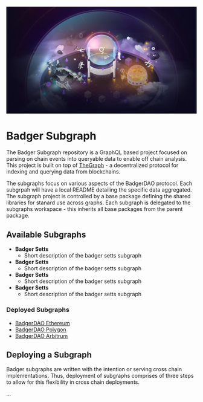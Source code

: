 ![TheGraph Splash Image](./docs/images/thegraph.jpg)
# Badger Subgraph

The Badger Subgraph repository is a GraphQL based project focused on parsing on chain events into queryable data to enable off chain analysis. 
This project is built on top of [TheGraph](https://thegraph.com/docs/developer/quick-start) - a decentralized protocol for indexing and querying data from blockchains.

The subgraphs focus on various aspects of the BadgerDAO protocol.
Each subgrpah will have a local README detailing the specific data aggregated.
The subgraph project is controlled by a base package defining the shared libraries for stanard use across graphs.
Each subgraph is delegated to the subgraphs workspace - this inherits all base packages from the parent package.

## Available Subgraphs

- **Badger Setts**
  - Short description of the badger setts subgraph
- **Badger Setts**
  - Short description of the badger setts subgraph
- **Badger Setts**
  - Short description of the badger setts subgraph
- **Badger Setts**
  - Short description of the badger setts subgraph

### Deployed Subgraphs

- [BadgerDAO Ethereum](https://thegraph.com/legacy-explorer/subgraph/axejintao/badger-dao)
- [BadgerDAO Polygon](https://thegraph.com/legacy-explorer/subgraph/axejintao/badger-dao-polygon)
- [BadgerDAO Arbitrum](https://thegraph.com/legacy-explorer/subgraph/axejintao/badger-dao-arbitrum)

## Deploying a Subgraph

Badger subgraphs are written with the intention or serving cross chain implementations.
Thus, deployment of subgraphs comprises of three steps to allow for this flexibility in cross chain deployments.

...
